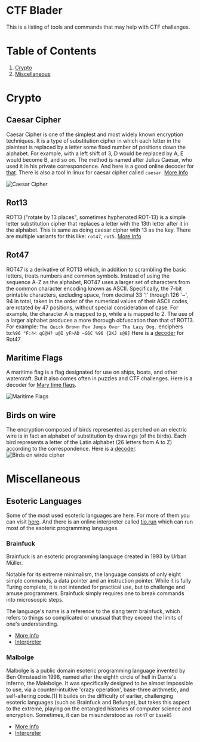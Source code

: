 CTF Blader
==========

This is a listing of tools and commands that may help with CTF challenges.

# Table of Contents
1. [Crypto](#crypto)
2. [Miscellaneous](#miscellaneous)


Crypto
======

Caesar Cipher
-------------

Caesar Cipher is one of the simplest and most widely known encryption techniques. It is a type of substitution cipher in which each letter in the plaintext is replaced by a letter some fixed number of positions down the alphabet. For example, with a left shift of 3, D would be replaced by A, E would become B, and so on. The method is named after Julius Caesar, who used it in his private correspondence. And here is a good online decoder for [that](https://www.dcode.fr/caesar-cipher). There is also a tool in linux for caesar cipher called `caesar`.
[More Info](https://en.wikipedia.org/wiki/Caesar_cipher)

![Caesar Cipher](https://upload.wikimedia.org/wikipedia/commons/thumb/4/4a/Caesar_cipher_left_shift_of_3.svg/1280px-Caesar_cipher_left_shift_of_3.svg.png "Caesar Cipher")

Rot13
-----

ROT13 ("rotate by 13 places", sometimes hyphenated ROT-13) is a simple letter substitution cipher that replaces a letter with the 13th letter after it in the alphabet. This is same as doing caesar cipher with 13 as the key. There are multiple variants for this like: `rot47`, `rot5`. 
[More Info](https://en.wikipedia.org/wiki/ROT13)

Rot47
-----

ROT47 is a derivative of ROT13 which, in addition to scrambling the basic letters, treats numbers and common symbols. Instead of using the sequence A–Z as the alphabet, ROT47 uses a larger set of characters from the common character encoding known as ASCII. Specifically, the 7-bit printable characters, excluding space, from decimal 33 '!' through 126 '~', 94 in total, taken in the order of the numerical values of their ASCII codes, are rotated by 47 positions, without special consideration of case. For example, the character A is mapped to p, while a is mapped to 2. The use of a larger alphabet produces a more thorough obfuscation than that of ROT13.
For example: `The Quick Brown Fox Jumps Over The Lazy Dog.` enciphers to:`%96 "F:4< qC@H? u@I yF>AD ~G6C %96 {2KJ s@8]`
Here is a [decoder](https://www.dcode.fr/rot-47-cipher) for Rot47

Maritime Flags
-------------

A maritime flag is a flag designated for use on ships, boats, and other watercraft. But it also comes often in puzzles and CTF challenges. 
Here is a decoder for [Mary time flags](https://www.dcode.fr/maritime-signals-code).

![Maritime Flags](https://i.stack.imgur.com/N0IZi.png "Maritime Flags")

Birds on wire
-------------

The encryption composed of birds represented as perched on an electric wire is in fact an alphabet of substitution by drawings (of the birds). Each bird represents a letter of the Latin alphabet (26 letters from A to Z) according to the correspondence. Here is a [decoder](https://www.dcode.fr/birds-on-a-wire-cipher).
![Birds on wirde cipher](https://www.geocachingtoolbox.com/pages/codeTables/birdsOnAWire.png "Birds on wire")

Miscellaneous
=============

Esoteric Languages
------------------

Some of the most used esoteric languages are here. For more of them you can visit [here](https://esolangs.org/). And there is an online interpreter called [tio.run](https://tio.run/) which can run most of the esoteric programming languages.

### Brainfuck

Brainfuck is an esoteric programming language created in 1993 by Urban Müller.

Notable for its extreme minimalism, the language consists of only eight simple commands, a data pointer and an instruction pointer. While it is fully Turing complete, it is not intended for practical use, but to challenge and amuse programmers. Brainfuck simply requires one to break commands into microscopic steps.

The language's name is a reference to the slang term brainfuck, which refers to things so complicated or unusual that they exceed the limits of one's understanding.

* [More Info](https://en.wikipedia.org/wiki/Brainfuck)
* [Interpreter](https://tio.run/#brainfuck)

### Malbolge

 Malbolge is a public domain esoteric programming language invented by Ben Olmstead in 1998, named after the eighth circle of hell in Dante's Inferno, the Malebolge. It was specifically designed to be almost impossible to use, via a counter-intuitive 'crazy operation', base-three arithmetic, and self-altering code.[1] It builds on the difficulty of earlier, challenging esoteric languages (such as Brainfuck and Befunge), but takes this aspect to the extreme, playing on the entangled histories of computer science and encryption. Sometimes, it can be misunderstood as `rot47` or `base85`
 
* [More Info](https://en.wikipedia.org/wiki/Malbolge)
* [Interpreter](https://malbolge.doleczek.pl/)

